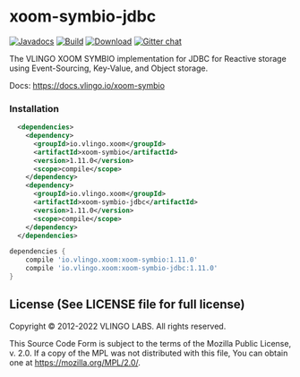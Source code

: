 # xoom-symbio-jdbc

[![Javadocs](http://javadoc.io/badge/io.vlingo.xoom/xoom-symbio-jdbc.svg?color=brightgreen)](http://javadoc.io/doc/io.vlingo.xoom/xoom-symbio-jdbc) [![Build](https://github.com/vlingo/xoom-symbio-jdbc/workflows/Build/badge.svg)](https://github.com/vlingo/xoom-symbio-jdbc/actions?query=workflow%3ABuild) [![Download](https://img.shields.io/maven-central/v/io.vlingo.xoom/xoom-symbio-jdbc?label=maven)](https://search.maven.org/artifact/io.vlingo.xoom/xoom-symbio-jdbc) [![Gitter chat](https://badges.gitter.im/gitterHQ/gitter.png)](https://gitter.im/vlingo-platform-java/symbio)

The VLINGO XOOM SYMBIO implementation for JDBC for Reactive storage using Event-Sourcing, Key-Value, and Object storage.

Docs: https://docs.vlingo.io/xoom-symbio

### Installation

```xml
  <dependencies>
    <dependency>
      <groupId>io.vlingo.xoom</groupId>
      <artifactId>xoom-symbio</artifactId>
      <version>1.11.0</version>
      <scope>compile</scope>
    </dependency>
    <dependency>
      <groupId>io.vlingo.xoom</groupId>
      <artifactId>xoom-symbio-jdbc</artifactId>
      <version>1.11.0</version>
      <scope>compile</scope>
    </dependency>
  </dependencies>
```

```gradle
dependencies {
    compile 'io.vlingo.xoom:xoom-symbio:1.11.0'
    compile 'io.vlingo.xoom:xoom-symbio-jdbc:1.11.0'
}
```

License (See LICENSE file for full license)
-------------------------------------------
Copyright © 2012-2022 VLINGO LABS. All rights reserved.

This Source Code Form is subject to the terms of the
Mozilla Public License, v. 2.0. If a copy of the MPL
was not distributed with this file, You can obtain
one at https://mozilla.org/MPL/2.0/.
